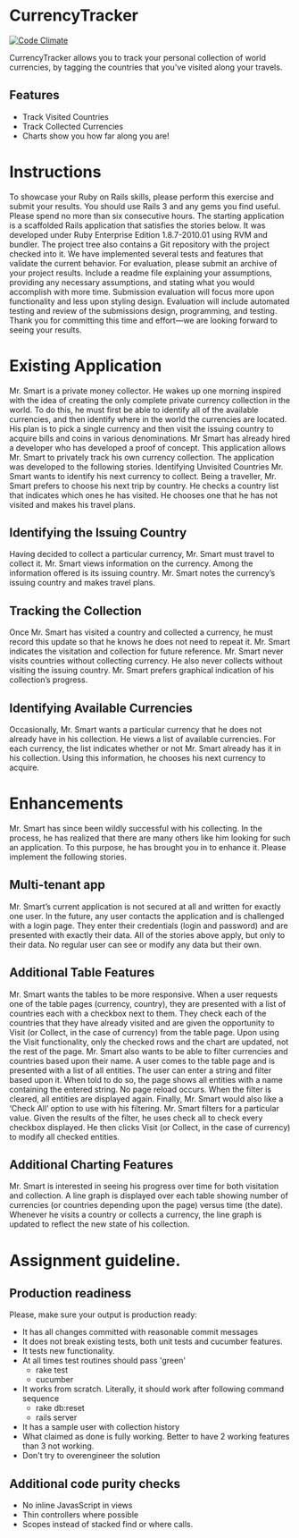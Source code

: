 CurrencyTracker
===============
[![Code Climate](https://codeclimate.com/github/antonversal/CTracker.png)](https://codeclimate.com/github/antonversal/CTracker)

CurrencyTracker allows you to track your personal collection of world currencies, by tagging the countries that you've visited along your travels.

Features
--------

* Track Visited Countries
* Track Collected Currencies
* Charts show you how far along you are!

Instructions
============

To showcase your Ruby on Rails skills, please perform this exercise and submit your results. You should use Rails 3 and any gems you find useful. Please spend no more than six consecutive hours.
The starting application is a scaffolded Rails application that satisfies the stories below. It was developed under Ruby Enterprise Edition 1.8.7-2010.01 using RVM and bundler. The project tree also contains a Git repository with the project checked into it. We have implemented several tests and features that validate the current behavior.
For evaluation, please submit an archive of your project results. Include a readme file explaining your assumptions, providing any necessary assumptions, and stating what you would accomplish with more time. Submission evaluation will focus more upon functionality and less upon styling design. Evaluation will include automated testing and review of the submissions design, programming, and testing.
Thank you for committing this time and effort—we are looking forward to seeing your results.

Existing Application
====================

Mr. Smart is a private money collector. He wakes up one morning inspired with the idea of creating the only complete private currency collection in the world. To do this, he must first be able to identify all of the available currencies, and then identify where in the world the currencies are located. His plan is to pick a single currency and then visit the issuing country to acquire bills and coins in various denominations.
Mr Smart has already hired a developer who has developed a proof of concept. This application allows Mr. Smart to privately track his own currency collection. The application was developed to the following stories.
Identifying Unvisited Countries
Mr. Smart wants to identify his next currency to collect. Being a traveller, Mr. Smart prefers to choose his next trip by country. He checks a country list that indicates which ones he has visited. He chooses one that he has not visited and makes his travel plans.

Identifying the Issuing Country
-------------------------------

Having decided to collect a particular currency, Mr. Smart must travel to collect it. Mr. Smart views information on the currency. Among the information offered is its issuing country. Mr. Smart notes the currency’s issuing country and makes travel plans.

Tracking the Collection
-----------------------

Once Mr. Smart has visited a country and collected a currency, he must record this update so that he knows he does not need to repeat it. Mr. Smart indicates the
visitation and collection for future reference. Mr. Smart never visits countries without collecting currency. He also never collects without visiting the issuing country. Mr. Smart prefers graphical indication of his collection’s progress.

Identifying Available Currencies
--------------------------------

Occasionally, Mr. Smart wants a particular currency that he does not already have in his collection. He views a list of available currencies. For each currency, the list indicates whether or not Mr. Smart already has it in his collection. Using this information, he chooses his next currency to acquire.

Enhancements
============

Mr. Smart has since been wildly successful with his collecting. In the process, he has realized that there are many others like him looking for such an application. To this purpose, he has brought you in to enhance it. Please implement the following stories.

Multi-tenant app
----------------

Mr. Smart’s current application is not secured at all and written for exactly one user. In the future, any user contacts the application and is challenged with a login page. They enter their credentials (login and password) and are presented with exactly their data. All of the stories above apply, but only to their data. No regular user can see or modify any data but their own.

Additional Table Features
-------------------------

Mr. Smart wants the tables to be more responsive. When a user requests one of the table pages (currency, country), they are presented with a list of countries each with a checkbox next to them. They check each of the countries that they have already visited and are given the opportunity to Visit (or Collect, in the case of currency) from the table page. Upon using the Visit functionality, only the checked rows and the chart are updated, not the rest of the page.
Mr. Smart also wants to be able to filter currencies and countries based upon their name. A user comes to the table page and is presented with a list of all entities. The user can enter a string and filter based upon it. When told to do so, the page shows all entities with a name containing the entered string. No page reload occurs. When the filter is cleared, all entities are displayed again.
Finally, Mr. Smart would also like a ‘Check All’ option to use with his filtering. Mr. Smart filters for a particular value. Given the results of the filter, he uses check all to check every checkbox displayed. He then clicks Visit (or Collect, in the case of currency) to modify all checked entities.

Additional Charting Features
----------------------------

Mr. Smart is interested in seeing his progress over time for both visitation and collection. A line graph is displayed over each table showing number of currencies (or countries depending upon the page) versus time (the date). Whenever he visits a
country or collects a currency, the line graph is updated to reflect the new state of his collection.

Assignment guideline.
=====================================

Production readiness
--------------------

Please, make sure your output is production ready:

* It has all changes committed with reasonable commit messages
* It does not break existing tests, both unit tests and cucumber features.
* It tests new functionality.
* At all times test routines should pass 'green'
  * rake test
  * cucumber
* It works from scratch. Literally, it should work after following command sequence
  * rake db:reset
  * rails server
* It has a sample user with collection history
* What claimed as done is fully working. Better to have 2 working features than 3 not working.
* Don't try to overengineer the solution

Additional code purity checks
-----------------------------

* No inline JavasScript in views
* Thin controllers where possible
* Scopes instead of stacked find or where calls.
